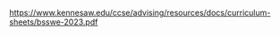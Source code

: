 <embed>https://www.kennesaw.edu/ccse/advising/resources/docs/curriculum-sheets/bsswe-2023.pdf</embed>
